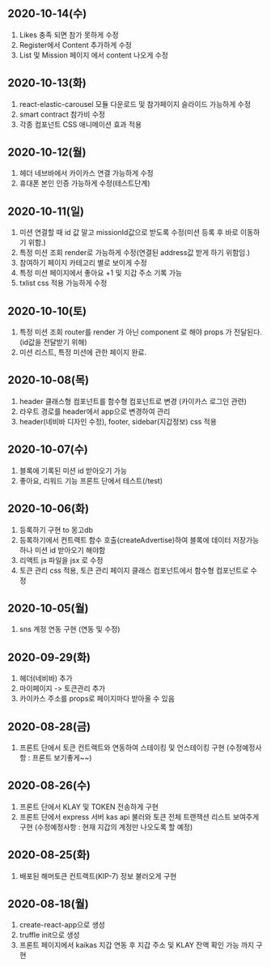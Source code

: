 ## 2020-10-14(수)

1. Likes 충족 되면 참가 못하게 수정
2. Register에서 Content 추가하게 수정
3. List 및 Mission 페이지 에서 content 나오게 수정

## 2020-10-13(화)

1. react-elastic-carousel 모듈 다운로드 및 참가페이지 슬라이드 가능하게 수정
2. smart contract 참가비 수정
3. 각종 컴포넌트 CSS 애니메이션 효과 적용

## 2020-10-12(월)

1. 헤더 네브바에서 카이카스 연결 가능하게 수정
2. 휴대폰 본인 인증 가능하게 수정(테스트단계)

## 2020-10-11(일)

1. 미션 연결할 때 id 값 말고 missionId값으로 받도록 수정(미션 등록 후 바로 이동하기 위함.)
2. 특정 미션 조회 render로 가능하게 수정(연결된 address값 받게 하기 위함임.)
3. 참여하기 페이지 카테고리 별로 보이게 수정
4. 특정 미션 페이지에서 좋아요 +1 및 지갑 주소 기록 가능
5. txlist css 적용 가능하게 수정

## 2020-10-10(토)

1. 특정 미션 조회 router를 render 가 아닌 component 로 해야 props 가 전달된다. (id값을 전달받기 위해)
2. 미션 리스트, 특정 미션에 관한 페이지 완료.

## 2020-10-08(목)

1. header 클래스형 컴포넌트를 함수형 컴포넌트로 변경 (카이카스 로그인 관련)
2. 라우트 경로를 header에서 app으로 변경하여 관리
3. header(네비바 디자인 수정), footer, sidebar(지갑정보) css 적용

## 2020-10-07(수)

1. 블록에 기록된 미션 id 받아오기 가능
2. 좋아요, 리워드 기능 프론트 단에서 테스트(/test)

## 2020-10-06(화)

1. 등록하기 구현 to 몽고db
2. 등록하기에서 컨트랙트 함수 호출(createAdvertise)하여 블록에 데이터 저장가능하나 미션 id 받아오기 해야함
3. 리액트 js 파일을 jsx 로 수정
4. 토큰 관리 css 적용, 토큰 관리 페이지 클래스 컴포넌트에서 함수형 컴포넌트로 수정

## 2020-10-05(월)

1. sns 계정 연동 구현 (연동 및 수정)

## 2020-09-29(화)

1. 헤더(네비바) 추가
2. 마이페이지 -> 토큰관리 추가
3. 카이카스 주소를 props로 페이지마다 받아올 수 있음

## 2020-08-28(금)

1. 프론트 단에서 토큰 컨트랙트와 연동하여 스테이킹 및 언스테이킹 구현
   (수정예정사항 : 프론트 보기좋게~~)

## 2020-08-26(수)

1. 프론트 단에서 KLAY 및 TOKEN 전송하게 구현
2. 프론트 단에서 express 서버 kas api 불러와 토큰 전체 트랜잭션 리스트 보여주게 구현
   (수정예정사항 : 현재 지갑의 계정만 나오도록 할 예정)

## 2020-08-25(화)

1. 배포된 해머토큰 컨트랙트(KIP-7) 정보 불러오게 구현

## 2020-08-18(월)

1. create-react-app으로 생성
2. truffle init으로 생성
3. 프론트 페이지에서 kaikas 지갑 연동 후 지갑 주소 및 KLAY 잔액 확인 가능 까지 구현
